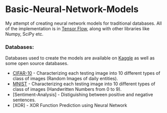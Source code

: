 # Basic-Neural-Network-Models
My attempt of creating neural network models for traditional databases. All of the implementation is in [Tensor Flow](https://www.tensorflow.org/), along with other libraries like Numpy, SciPy etc.

### Databases:
Databases used to create the models are available on [Kaggle](https://www.kaggle.com/) as well as some open source databases.

* [CIFAR-10](https://www.cs.toronto.edu/~kriz/cifar.html) - Characterizing each testing image into 10 different types of class of images (Random Images of daily entities).
* [MNIST](http://yann.lecun.com/exdb/mnist/) - Characterizing each testing image into 10 different types of class of images (Handwritten Numbers from 0 to 9).
* [Sentiment-Analysis] - Distiguishing between positive and negative sentences.
* [XOR] - XOR Function Prediction using Neural Network
